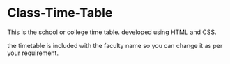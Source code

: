 # Class-Time-Table

This is the school or college time table. developed using HTML and CSS.

the timetable is included with the faculty name so you can change it as per your requirement.
